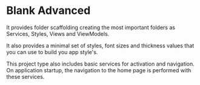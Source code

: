 # Blank Advanced

It provides folder scaffolding creating the most important folders as Services, Styles, Views and ViewModels.

It also provides a minimal set of styles, font sizes and thickness values that you can use to build you app style's.

This project type also includes basic services for activation and navigation. On application startup, the navigation to the home page is performed with these services.
